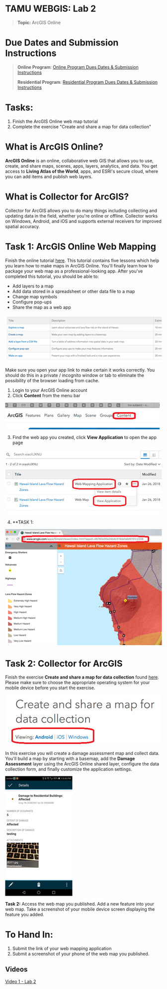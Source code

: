 # TAMU WEBGIS: Lab 2
>
>**Topic:** ArcGIS Online
> 
# Due Dates and Submission Instructions
> **Online Program**: [Online Program Dues Dates & Submission Instructions](https://github.tamu.edu/TAMU-GEOG-678-WebGIS/Online/blob/master/submissions/02.md)
>
> **Residential Program**: [Residential Program Dues Dates & Submission Instructions](https://github.tamu.edu/TAMU-GEOG-678-WebGIS/Residential/blob/master/submissions/02.md)


# **Tasks:**
1. Finish the ArcGIS Online web map tutorial
2. Complete the exercise "Create and share a map for data collection"



# What is ArcGIS Online?
**ArcGIS Online** is an online, collaborative web GIS that allows you to use, create, and share maps, scenes, apps, layers, analytics, and data. You get access to **Living Atlas of the World**, apps, and ESRI's secure cloud, where you can add items and publish web layers.

# What is Collector for ArcGIS?
Collector for ArcGIS allows you to do many things including collecting and updating data in the field, whether you're online or offline. Collector works on Windows, Android, and iOS and supports external receivers for improved spatial accuracy.

# Task 1: ArcGIS Online Web Mapping
Finish the online tutorial [here](https://learn.arcgis.com/en/projects/get-started-with-arcgis-online/). This tutorial contains five lessons which help you learn how to make maps in ArcGIS Online. You'll finally learn how to package your web map as a professional-looking app. After you've completed this tutorial, you should be able to:
- Add layers to a map
- Add data stored in a spreadsheet or other data file to a map
- Change map symbols
- Configure pop-ups
- Share the map as a web app
>
![Task 1](../images/labs/02/task1.png)
>
Make sure you open your app link to make certain it works correctly. You should do this in a private / incognito window or tab to eliminate the possibility of the browser loading from cache. 
1. Login to your ArcGIS Online account
2. Click **Content** from the menu bar
>
![Content1](../images/labs/02/task1handin1.png) 
>
3. Find the web app you created, click **View Application** to open the app page
>
![Content2](../images/labs/02/task1handin2.png)
>
4. **TASK 1: 
>
![Content3](../images/labs/02/task1handin3.png)
>

# Task 2: Collector for ArcGIS
Finish the exercise **Create and share a map for data collection** found [here](https://doc.arcgis.com/en/collector/windows/create-maps/create-and-share-a-collector-map.htm). Please make sure to choose the appropriate operating system for your mobile device before you start the exercise.
>
![Task 2 warning](../images/labs/02/task2w.png)
>
In this exercise you will create a damage assessment map and collect data. You'll build a map by starting with a basemap, add the **Damage Assessment** layer using the ArcGIS Online shared layer, configure the data collection form, and finally customize the application settings. 
>
![Task 2 content](../images/labs/02/task2content.png)
>
**Task 2:** Access the web map you published. Add a new feature into your web map. Take a screenshot of your mobile device screen displaying the feature you added.

# **To Hand In:**
1. Submit the link of your web mapping application 
2. Submit a screenshot of your phone of the web map you published.

## Videos
[Video 1 - Lab 2](https://youtu.be/YNnatJyUuTs)
